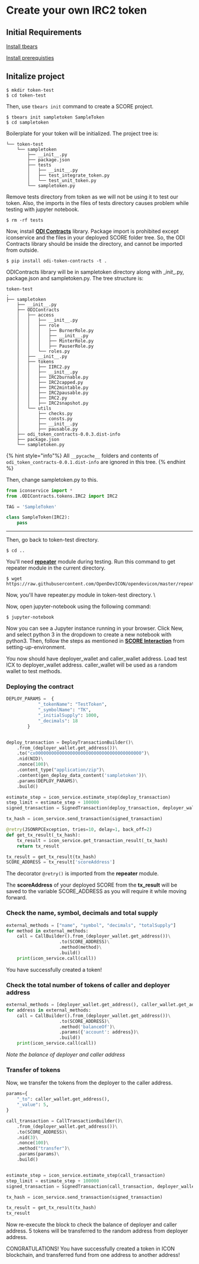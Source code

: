 # Create your own IRC2 token

## Initial Requirements
[Install tbears](https://www.icondev.io/docs/tbears-installation)

[Install prerequisties](prerequisites.md)

## Initalize project
```Shell
$ mkdir token-test
$ cd token-test
``` 

Then, use `tbears init` command to create a SCORE project.

```
$ tbears init sampletoken SampleToken
$ cd sampletoken
```

Boilerplate for your token will be initialized. The project tree is:
```
└── token-test
    └── sampletoken
        ├── __init__.py
        ├── package.json
        ├── tests
        │   ├── __init__.py
        │   ├── test_integrate_token.py
        │   └── test_unit_token.py
        └── sampletoken.py
```   

Remove tests directory from token as we will not be using it to test our token. Also, the imports in the files of tests directory causes problem while testing with jupyter notebook.

```Shell
$ rm -rf tests
```

Now, install **[ODI Contracts]()** library. Package import is prohibited except iconservice and the files in your deployed SCORE folder tree. So, the ODI Contracts library should be inside the directory, and cannot be imported from outside. 

```Shell
$ pip install odi-token-contracts -t .
```

ODIContracts library will be in sampletoken directory along with \__init__.py, package.json and sampletoken.py. The tree structure is:

```
token-test
.
├── sampletoken
    ├── __init__.py
    ├── ODIContracts
    │   ├── access
    │   │   ├── __init__.py
    │   │   ├── role
    │   │   │   ├── BurnerRole.py
    │   │   │   ├── __init__.py
    │   │   │   ├── MinterRole.py
    │   │   │   ├── PauserRole.py
    │   │   └── roles.py
    │   ├── __init__.py
    │   ├── tokens
    │   │   ├── IIRC2.py
    │   │   ├── __init__.py
    │   │   ├── IRC2burnable.py
    │   │   ├── IRC2capped.py
    │   │   ├── IRC2mintable.py
    │   │   ├── IRC2pausable.py
    │   │   ├── IRC2.py
    │   │   ├── IRC2snapshot.py
    │   └── utils
    │       ├── checks.py
    │       ├── consts.py
    │       ├── __init__.py
    │       ├── pausable.py
    ├── odi_token_contracts-0.0.3.dist-info
    ├── package.json
    └── sampletoken.py

```
{% hint style="info"%}
All `__pycache__` folders and contents of `odi_token_contracts-0.0.1.dist-info` are ignored in this tree. 
{% endhint %}

Then, change sampletoken.py to this. 

```Python
from iconservice import *
from .ODIContracts.tokens.IRC2 import IRC2

TAG = 'SampleToken'

class SampleToken(IRC2):
    pass
```
---

Then, go back to token-test directory.
```shell
$ cd ..
```

You'll need [**repeater**](https://raw.githubusercontent.com/OpenDevICON/opendevicon/master/repeater.py) module during testing. Run this command to get repeater module in the current directory.

```shell
$ wget https://raw.githubusercontent.com/OpenDevICON/opendevicon/master/repeater.py
```

Now, you'll have repeater.py module in token-test directory.  \

Now, open jupyter-notebook using the following command:

```shell
$ jupyter-notebook
```

Now you can see a Jupyter instance running in your browser. Click New, and select python 3 in the dropdown to create a new notebook with python3. Then, follow the steps as mentioned in **[SCORE Interaction](https://docs.opendevicon.io/v/development/jupyter-notebook/scoreinteraction#setting-up-environment)** from setting-up-environment.

You now should have deployer_wallet and caller_wallet address. Load test ICX to deployer_wallet address. caller_wallet will be used as a random wallet to test methods.


### Deploying the contract

```Python
DEPLOY_PARAMS =  {
            "_tokenName": "TestToken",
            "_symbolName": "TK",
            "_initialSupply": 1000,
            "_decimals": 18
        }


deploy_transaction = DeployTransactionBuilder()\
    .from_(deployer_wallet.get_address())\
    .to("cx0000000000000000000000000000000000000000")\
    .nid(NID)\
    .nonce(100)\
    .content_type("application/zip")\
    .content(gen_deploy_data_content('sampletoken'))\
    .params(DEPLOY_PARAMS)\
    .build()

estimate_step = icon_service.estimate_step(deploy_transaction)
step_limit = estimate_step + 100000
signed_transaction = SignedTransaction(deploy_transaction, deployer_wallet, step_limit)

tx_hash = icon_service.send_transaction(signed_transaction)

@retry(JSONRPCException, tries=10, delay=1, back_off=2)
def get_tx_result(_tx_hash):
    tx_result = icon_service.get_transaction_result(_tx_hash)
    return tx_result

tx_result = get_tx_result(tx_hash)
SCORE_ADDRESS = tx_result['scoreAddress']
```
The decorator `@retry()` is imported from the **repeater** module.


The **scoreAddress** of your deployed SCORE from the **tx_result** will be saved to the variable SCORE_ADDRESS as you will require it while moving forward.

### Check the name, symbol, decimals and total supply
```Python
external_methods = ["name", "symbol", "decimals", "totalSupply"]
for method in external_methods:
    call = CallBuilder().from_(deployer_wallet.get_address())\
                    .to(SCORE_ADDRESS)\
                    .method(method)\
                    .build()
    print(icon_service.call(call))
``` 
You have successfully created a token!

### Check the total number of tokens of caller and deployer address
```Python
external_methods = [deployer_wallet.get_address(), caller_wallet.get_address()]
for address in external_methods:
    call = CallBuilder().from_(deployer_wallet.get_address())\
                    .to(SCORE_ADDRESS)\
                    .method('balanceOf')\
                    .params({'account': address})\
                    .build()
    print(icon_service.call(call))
```
*Note the balance of deployer and caller address*

### Transfer of tokens
Now, we transfer the tokens from the deployer to the caller address.
```Python
params={
    "_to": caller_wallet.get_address(),
    "_value": 5,
}

call_transaction = CallTransactionBuilder()\
    .from_(deployer_wallet.get_address())\
    .to(SCORE_ADDRESS)\
    .nid(3)\
    .nonce(100)\
    .method("transfer")\
    .params(params)\
    .build()


estimate_step = icon_service.estimate_step(call_transaction)
step_limit = estimate_step + 100000
signed_transaction = SignedTransaction(call_transaction, deployer_wallet, step_limit)

tx_hash = icon_service.send_transaction(signed_transaction)

tx_result = get_tx_result(tx_hash)
tx_result
```

Now re-execute the block to check the balance of deployer and caller address. 5 tokens will be transferred to the random address from deployer address. 


CONGRATULATIONS! You have successfully created a token in ICON blockchain, and transferred fund from one address to another address!